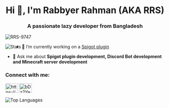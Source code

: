 <h1 align="center">Hi 👋, I'm Rabbyer Rahman (AKA RRS)</h1>
<h3 align="center">A passionate lazy developer from Bangladesh</h3>

<p align="left"> <img src="https://komarev.com/ghpvc/?username=RRS-9747&label=Profile%20views&color=0e75b6&style=flat" alt="RRS-9747" /> </p>

<img align="left" alt="Stats" src="https://github-readme-stats.vercel.app/api?username=RRS-9747&&show_icons=true&title_color=ffffff&icon_color=bb2acf&text_color=daf7dc&bg_color=263238">



- 🔭 I’m currently working on a [Spigot plugin](https://github.com/RRS-9747/EnderPlus)

- 💬 Ask me about **Spigot plugin development, Discord Bot development and Minecraft server development**

<h3 align="left">Connect with me:</h3>
<p align="left">
<a href="https://www.youtube.com/c/https://www.youtube.com/channel/UCnH2MI4RkbbWQ2V1WZ1s6ug" target="blank"><img align="center" src="https://raw.githubusercontent.com/rahuldkjain/github-profile-readme-generator/master/src/images/icons/Social/youtube.svg" alt="https://www.youtube.com/channel/UCnH2MI4RkbbWQ2V1WZ1s6ug" height="30" width="40" /></a>
<a href="https://discord.gg/fV4P2yMSgR" target="blank"><img align="center" src="https://raw.githubusercontent.com/rahuldkjain/github-profile-readme-generator/master/src/images/icons/Social/discord.svg" alt="bDz2Ye5pbM" height="30" width="40" /></a>
</p>
<img align="left" alt="Top Languages" src="https://github-readme-stats.vercel.app/api/top-langs/?username=RRS-9747&theme=blue-green&count_private=true"><br>
